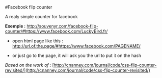 #Facebook flip counter

A realy simple counter for facebook

**Exemple :** 
http://souvenyr.com/facebook-flip-counter/#https://www.facebook.com/LuckyBird.fr/


- open html page like this :
http://url.of.the.page/#https://www.facebook.com/PAGENAME/

- or just go to the page, it will ask you the url to put it on the hash



*Based on the work of :*
[http://cnanney.com/journal/code/css-flip-counter-revisited/](http://cnanney.com/journal/code/css-flip-counter-revisited/)
